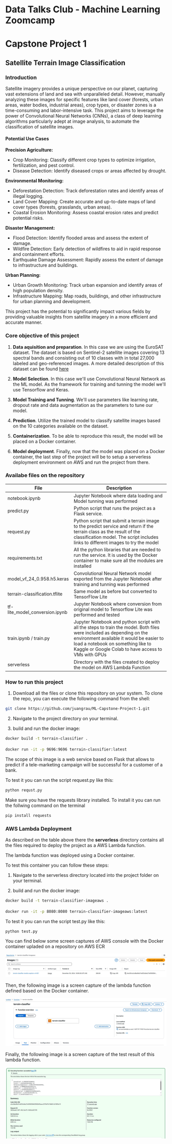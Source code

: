 # Data Talks Club - Machine Learning Zoomcamp
# Capstone Project 1

## Satellite Terrain Image Classification

### Introduction

Satellite imagery provides a unique perspective on our planet, capturing vast extensions of land and sea with unparalleled detail. However, manually analyzing these images for specific features like land cover (forests, urban areas, water bodies, industrial areas), crop types, or disaster zones is a time-consuming and labor-intensive task. This project aims to leverage the power of Convolutional Neural Networks (CNNs), a class of deep learning algorithms particularly adept at image analysis, to automate the classification of satellite images.

#### Potential Use Cases

**Precision Agriculture:**
- Crop Monitoring: Classify different crop types to optimize irrigation, fertilization, and pest control.
- Disease Detection: Identify diseased crops or areas affected by drought.

**Environmental Monitoring:**
- Deforestation Detection: Track deforestation rates and identify areas of illegal logging.
- Land Cover Mapping: Create accurate and up-to-date maps of land cover types (forests, grasslands, urban areas).
- Coastal Erosion Monitoring: Assess coastal erosion rates and predict potential risks.

**Disaster Management:**
- Flood Detection: Identify flooded areas and assess the extent of damage.
- Wildfire Detection: Early detection of wildfires to aid in rapid response and containment efforts.
- Earthquake Damage Assessment: Rapidly assess the extent of damage to infrastructure and buildings.

**Urban Planning:**
- Urban Growth Monitoring: Track urban expansion and identify areas of high population density.
- Infrastructure Mapping: Map roads, buildings, and other infrastructure for urban planning and development.

This project has the potential to significantly impact various fields by providing valuable insights from satellite imagery in a more efficient and accurate manner.

### Core objective of this project

1. **Data aquisition and preparation**. In this case we are using the EuroSAT dataset. The dataset is based on Sentinel-2 satellite images covering 13 spectral bands and consisting out of 10 classes with in total 27,000 labeled and geo-referenced images. A more detailed description of this dataset can be found [here]('https://github.com/phelber/eurosat')

2. **Model Selection**. In this case we'll use Convolutional Neural Network as the ML model. As the framework for training and tunning the model we'll use Tensorflow and Keras.

3. **Model Training and Tunning**. We'll use parameters like learning rate, dropout rate and data augmentation as the parameters to tune our model.

4. **Prediction**. Utilize the trained model to classify satellite images based on the 10 categories available on the dataset.

5. **Containerization**. To be able to reproduce this result, the model will be placed on a Docker container. 

6. **Model deployment**. Finally, now that the model was placed on a Docker container, the last step of the project will be to setup a serverless deployment environment on AWS and run the project from there.

### Availabe files on the repository

| File | Description |
| ----------- | ----------- |
| notebook.ipynb | Jupyter Notebook where data loading and Model tunning was performed |
| predict.py | Python script that runs the project as a Flask service. |
| request.py | Python script that submit a terrain image to the predict service and return if the terrain class as the result of the classification model. The script includes links to different images to try the model |
| requirements.txt | All the python libraries that are needed to run the service. It is used by the Docker container to make sure all the modules are installed |
| model_vf_24_0.958.h5.keras | Convolutional Neural Network model exported from the Jupyter Notebook after training and tunning was performed |
| terrain-classification.tflite | Same model as before but converted to TensorFlow Lite |
| tf-lite_model_conversion.ipynb | Jupyter Notebook where conversion from original model to Tensorflow Lite was performed and tested |
| train.ipynb / train.py | Jupyter Notebook and python script with all the steps to train the model. Both files were included as depending on the environment available it would be easier to load a notebook on something like to Kaggle or Google Colab to have access to VMs with GPUs |
| serverless | Directory with the files created to deploy the model on AWS Lambda Function | 

### How to run this project


1. Download all the files or clone this repository on your system. To clone the repo, you can execute the following command from the shell:

``` sh
git clone https://github.com/juangrau/ML-Capstone-Project-1.git
```

2. Navigate to the project directory on your terminal.

3. build and run the docker image:

``` sh
docker build -t terrain-classifier .

docker run -it -p 9696:9696 terrain-classifier:latest
```

The scope of this image is a web service based on Flask that allows to predict if a tele-marketing campaign will be successful for a customer of a bank.

To test it you can run the script request.py like this:

``` sh
python requst.py
```

Make sure you have the requests library installed. To install it you can run the follwing command on the terminal

``` sh
pip install requests
```

### AWS Lambda Deployment

As described on the table above there the **serverless** directory contains all the files required to deploy the project as a AWS Lambda function.

The lambda function was deployed using a Docker container.

To test this container you can follow these steps:

1. Navigate to the serverless directory located into the project folder on your terminal.

2. build and run the docker image:

``` sh
docker build -t terrain-classifier-imageaws .

docker run -it -p 8080:8080 terrain-classifier-imageaws:latest
```

To test it you can run the script test.py like this:

``` sh
python test.py
```

You can find below some screen captures of AWS console with the Docker container upladed on a repository on AWS ECR

![Docker container on AWS ECR](serverless/images/ecr.jpg)

Then, the following image is a screen capture of the lambda function defined based on the Docker container.

![AWS Lambda Function](serverless/images/lambda_function.jpg)

Finally, the following image is a screen capture of the test result of this lambda function.

![AWS Lambda Function - Test result](serverless/images/test-result.jpg)

